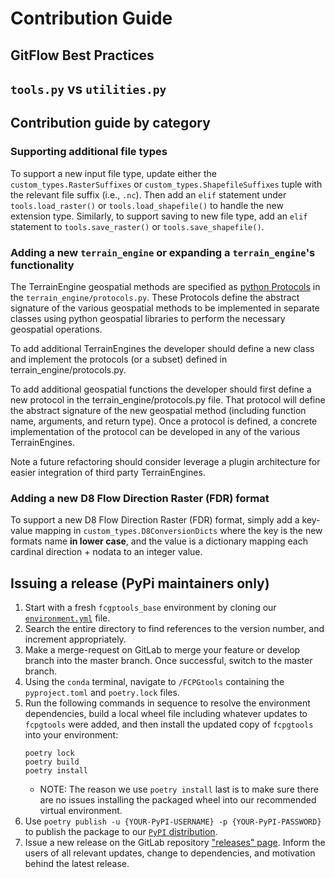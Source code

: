 Contribution Guide
===================

## GitFlow Best Practices

## `tools.py` vs `utilities.py`

## Contribution guide by category
### Supporting additional file types
To support a new input file type, update either the `custom_types.RasterSuffixes` or `custom_types.ShapefileSuffixes` tuple with the relevant file suffix (i.e., `.nc`). Then add an `elif` statement under `tools.load_raster()` or `tools.load_shapefile()` to handle the new extension type. Similarly, to support saving to new file type, add an `elif` statement to `tools.save_raster()` or `tools.save_shapefile()`.

### Adding a new `terrain_engine` or expanding a `terrain_engine`'s functionality
The TerrainEngine geospatial methods are specified as [python Protocols](https://peps.python.org/pep-0544/) in the `terrain_engine/protocols.py`. These Protocols define the abstract signature of the various geospatial methods to be implemented in separate classes using python geospatial libraries to perform the necessary geospatial operations.


To add additional TerrainEngines the developer should define a new class and implement the protocols (or a subset) defined in terrain_engine/protocols.py.


To add additional geospatial functions the developer should first define a new protocol in the terrain_engine/protocols.py file. That protocol will define the abstract signature of the new geospatial method (including function name, arguments, and return type). Once a protocol is defined, a concrete implementation of the protocol can be developed in any of the various TerrainEngines.


Note a future refactoring should consider leverage a plugin architecture for easier integration of third party TerrainEngines.

### Adding a new D8 Flow Direction Raster (FDR) format
To support a new D8 Flow Direction Raster (FDR) format, simply add a key-value mapping in `custom_types.D8ConversionDicts` where the key is the new formats name **in lower case**, and the value is a dictionary mapping each cardinal direction + nodata to an integer value.

## Issuing a release (PyPi maintainers only)
1. Start with a fresh `fcgptools_base` environment by cloning our [`environment.yml`](https://code.usgs.gov/StreamStats/data-preparation/cpg/FCPGtools/-/blob/master/environment.yml) file.
2. Search the entire directory to find references to the version number, and increment appropriately.
3. Make a merge-request on GitLab to merge your feature or develop branch into the master branch. Once successful, switch to the master branch.
4. Using the `conda` terminal, navigate to `/FCPGtools` containing the `pyproject.toml` and `poetry.lock` files.
5. Run the following commands in sequence to resolve the environment dependencies, build a local wheel file including whatever updates to `fcpgtools` were added, and then install the updated copy of `fcpgtools` into your environment:
    ```
    poetry lock
    poetry build
    poetry install
    ```
    * NOTE: The reason we use `poetry install` last is to make sure there are no issues installing the packaged wheel into our recommended virtual environment.
6. Use `poetry publish -u {YOUR-PyPI-USERNAME} -p {YOUR-PyPI-PASSWORD}` to publish the package to our [`PyPI` distribution](https://pypi.org/project/fcpgtools/).
7. Issue a new release on the GitLab repository ["releases" page](https://code.usgs.gov/StreamStats/data-preparation/cpg/FCPGtools/-/releases). Inform the users of all relevant updates, change to dependencies, and motivation behind the latest release.